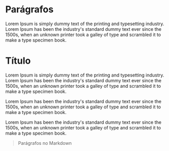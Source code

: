 # Parágrafos 

Lorem Ipsum is simply dummy text of the printing and typesetting industry.  Lorem Ipsum has been the industry's standard dummy text ever since the 1500s, when an unknown printer took a galley of type and scrambled it to make a type specimen book.


# Título

Lorem Ipsum is simply dummy text of the printing and typesetting industry.  Lorem Ipsum has been the industry's standard dummy text ever since the 1500s, when an unknown printer took a galley of type and scrambled it to make a type specimen book.

 Lorem Ipsum has been the industry's standard dummy text ever since the 1500s, when an unknown printer took a galley of type and scrambled it to make a type specimen book. 
 
 Lorem Ipsum has been the industry's standard dummy text ever since the 1500s, when an unknown printer took a galley of type and scrambled it to make a type specimen book.

 > Parágrafos no Markdown
 